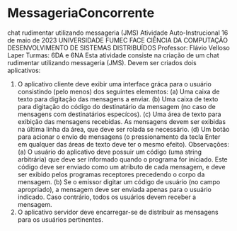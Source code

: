 # MessageriaConcorrente
chat rudimentar utilizando messageria (JMS)
Atividade Auto-Instrucional
16 de maio de 2023
UNIVERSIDADE FUMEC
FACE
CIÊNCIA DA COMPUTAÇÃO
DESENVOLVIMENTO DE SISTEMAS DISTRIBUÍDOS
Professor: Flávio Velloso Laper
Turmas: 6DA e 6NA
Esta atividade consiste na criação de um chat rudimentar utilizando messageria (JMS). Devem ser criados dois aplicativos:
1. O aplicativo cliente deve exibir uma interface gráca para o usuário consistindo (pelo menos) dos seguintes elementos:
(a) Uma caixa de texto para digitação das mensagens a enviar.
(b) Uma caixa de texto para digitação do código do destinatário da mensagem (no caso de mensagens com destinatários especícos).
(c) Uma área de texto para exibição das mensagens recebidas. As mensagens devem ser exibidas na última linha da área, que deve ser rolada
se necessário.
(d) Um botão para acionar o envio de mensagens (o pressionamento da
tecla Enter em qualquer das áreas de texto deve ter o mesmo efeito).
Observações:
(a) O usuário do aplicativo deve possuir um código (uma string arbitrária) que deve ser informado quando o programa for iniciado. Este
código deve ser enviado como um atributo de cada mensagem, e deve
ser exibido pelos programas receptores precedendo o corpo da mensagem.
(b) Se o emissor digitar um código de usuário (no campo apropriado),
a mensagem deve ser enviada apenas para o usuário indicado. Caso
contrário, todos os usuários devem receber a mensagem.
2. O aplicativo servidor deve encarregar-se de distribuir as mensagens para
os usuários pertinentes.
